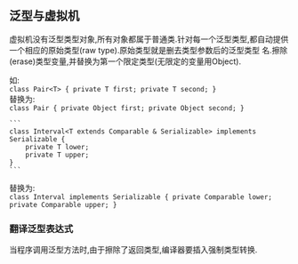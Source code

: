 ## 泛型与虚拟机 
虚拟机没有泛型类型对象,所有对象都属于普通类.针对每一个泛型类型,都自动提供一个相应的原始类型(raw type).原始类型就是删去类型参数后的泛型类型
名.擦除(erase)类型变量,并替换为第一个限定类型(无限定的变量用Object). 

如:   
    ```
    class Pair<T> {
        private T first;
        private T second;
    }
    ```   
替换为:   
    ```
    class Pair {
        private Object first;
        private Object second;
    }
    ```   

    ```
    class Interval<T extends Comparable & Serializable> implements Serializable {
        private T lower;
        private T upper;
    }
    ```   
替换为:   
    ```
    class Interval implements Serializable {
        private Comparable lower;
        private Comparable upper;
    }
    ``` 
    
### 翻译泛型表达式  
当程序调用泛型方法时,由于擦除了返回类型,编译器要插入强制类型转换. 



